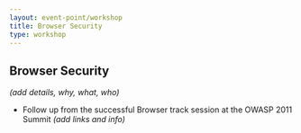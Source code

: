 ```yaml
---
layout: event-point/workshop
title: Browser Security
type: workshop
---
```


## Browser Security

_(add details, why, what, who)_

* Follow up from the successful Browser track session at the OWASP 2011 Summit _(add links and info)_
